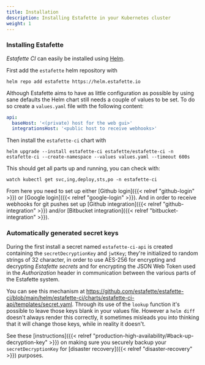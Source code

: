 ```yaml
---
title: Installation
description: Installing Estafette in your Kubernetes cluster
weight: 1
---
```


### Installing Estafette

_Estafette CI_ can easily be installed using [Helm](https://helm.sh/).


First add the `estafette` helm repository with

```
helm repo add estafette https://helm.estafette.io
```

Although Estafette aims to have as little configuration as possible by using sane defaults the Helm chart still needs a couple of values to be set. To do so create a `values.yaml` file with the following content:

```yaml
api:
  baseHost: '<(private) host for the web gui>'
  integrationsHost: '<public host to receive webhooks>'
```

Then install the `estafette-ci` chart with

```
helm upgrade --install estafette-ci estafette/estafette-ci -n estafette-ci --create-namespace --values values.yaml --timeout 600s
```

This should get all parts up and running, you can check with:

```
watch kubectl get svc,ing,deploy,sts,po -n estafette-ci
```

From here you need to set up either [Github login]({{< relref "github-login" >}}) or [Google login]({{< relref "google-login" >}}). And in order to receive webhooks for git pushes set up [Github integration]({{< relref "github-integration" >}}) and/or [Bitbucket integration]({{< relref "bitbucket-integration" >}}).

### Automatically generated secret keys

During the first install a secret named `estafette-ci-api` is created containing the `secretDecryptionKey` and `jwtKey`; they're initialized to random strings of 32 character, in order to use AES-256 for encrypting and decrypting _Estafette secrets_ and for encrypting the JSON Web Token used in the _Authorization_ header in communication between the various parts of the Estafette system.

You can see this mechanism at https://github.com/estafette/estafette-ci/blob/main/helm/estafette-ci/charts/estafette-ci-api/templates/secret.yaml. Through its use of the `lookup` function it's possible to leave those keys blank in your values file. However a `helm diff` doesn't always render this correctly, it sometimes misleads you into thinking that it will change those keys, while in reality it doesn't.

See these [instructions]({{< relref "production-high-availability/#back-up-decryption-key" >}}) on making sure you securely backup your `secretDecryptionKey` for [disaster recovery]({{< relref "disaster-recovery" >}}) purposes.